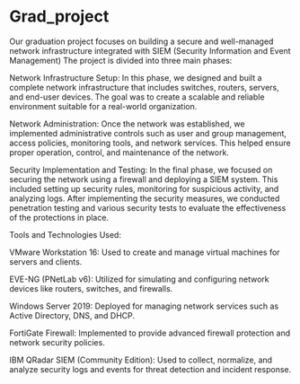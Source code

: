 # Grad_project
Our graduation project focuses on building a secure and well-managed network infrastructure integrated with SIEM (Security Information and Event Management)
The project is divided into three main phases:

Network Infrastructure Setup:
In this phase, we designed and built a complete network infrastructure that includes switches, routers, servers, and end-user devices. The goal was to create a scalable and reliable environment suitable for a real-world organization.

Network Administration:
Once the network was established, we implemented administrative controls such as user and group management, access policies, monitoring tools, and network services. This helped ensure proper operation, control, and maintenance of the network.

Security Implementation and Testing:
In the final phase, we focused on securing the network using a firewall and deploying a SIEM system. This included setting up security rules, monitoring for suspicious activity, and analyzing logs. After implementing the security measures, we conducted penetration testing and various security tests to evaluate the effectiveness of the protections in place.

Tools and Technologies Used:

VMware Workstation 16: Used to create and manage virtual machines for servers and clients.

EVE-NG (PNetLab v6): Utilized for simulating and configuring network devices like routers, switches, and firewalls.

Windows Server 2019: Deployed for managing network services such as Active Directory, DNS, and DHCP.

FortiGate Firewall: Implemented to provide advanced firewall protection and network security policies.

IBM QRadar SIEM (Community Edition): Used to collect, normalize, and analyze security logs and events for threat detection and incident response.
